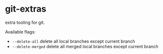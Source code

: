 # git-extras
extra tooling for git.

Available flags:
- `--delete-all` delete all local branches except current branch
- `--delete-merged` delete all merged local branches except current branch

